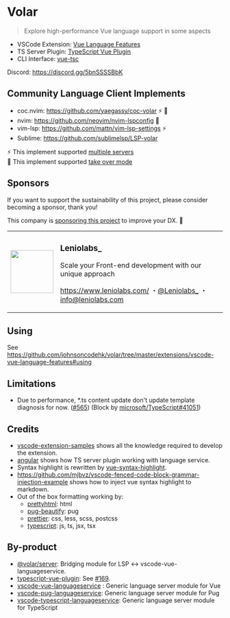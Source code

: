 # Volar

> Explore high-performance Vue language support in some aspects

- VSCode Extension: [Vue Language Features](https://github.com/johnsoncodehk/volar/tree/master/extensions/vscode-vue-language-features)
- TS Server Plugin: [TypeScript Vue Plugin](https://github.com/johnsoncodehk/volar/tree/master/extensions/vscode-typescript-vue-plugin)
- CLI Interface: [vue-tsc](https://github.com/johnsoncodehk/volar/tree/master/packages/vue-tsc)

Discord: https://discord.gg/5bnSSSSBbK

## Community Language Client Implements

- coc.nvim: https://github.com/yaegassy/coc-volar ⚡ 🤝
- nvim: https://github.com/neovim/nvim-lspconfig 🤝
- vim-lsp: https://github.com/mattn/vim-lsp-settings ⚡
- Sublime: https://github.com/sublimelsp/LSP-volar

⚡ This implement supported [multiple servers](https://github.com/johnsoncodehk/volar/discussions/393#discussioncomment-1213736) \
🤝 This implement supported [take over mode](https://github.com/johnsoncodehk/volar/discussions/471)

## Sponsors

If you want to support the sustainability of this project, please consider becoming a sponsor, thank you!

This company is [sponsoring this project](https://github.com/sponsors/johnsoncodehk) to improve your DX. 💪

<table>
  <tr>
    <td>
      <a href="https://github.com/Leniolabs">
        <img itemprop="image" src="https://github.com/Leniolabs.png" width="100" height="100">
      </a>
    </td>
    <td>
      <h3>Leniolabs_</h3>
      <p>Scale your Front-end development with our unique approach</p>
      <p>
        <a href="https://www.leniolabs.com/">https://www.leniolabs.com/</a>
        ・<a href="https://twitter.com/Leniolabs_">@Leniolabs_</a>
        ・<a href="mailto:info@leniolabs.com">info@leniolabs.com</a>
      </p>
    </td>
  </tr>
</table>

## Using

See https://github.com/johnsoncodehk/volar/tree/master/extensions/vscode-vue-language-features#using

## Limitations

- Due to performance, *.ts content update don't update template diagnosis for now. ([#565](https://github.com/johnsoncodehk/volar/issues/565)) (Block by [microsoft/TypeScript#41051](https://github.com/microsoft/TypeScript/issues/41051))

## Credits

- [vscode-extension-samples](https://github.com/microsoft/vscode-extension-samples) shows all the knowledge required to develop the extension.
- [angular](https://github.com/angular/angular) shows how TS server plugin working with language service.
- Syntax highlight is rewritten by [vue-syntax-highlight](https://github.com/vuejs/vue-syntax-highlight).
- https://github.com/mjbvz/vscode-fenced-code-block-grammar-injection-example shows how to inject vue syntax highlight to markdown.
- Out of the box formatting working by:
  - [prettyhtml](https://github.com/Prettyhtml/prettyhtml): html
  - [pug-beautify](https://github.com/vingorius/pug-beautify): pug
  - [prettier](https://github.com/prettier/prettier): css, less, scss, postcss
  - [typescript](https://github.com/microsoft/TypeScript): js, ts, jsx, tsx

## By-product

- [@volar/server](https://www.npmjs.com/package/@volar/server): Bridging module for LSP <-> vscode-vue-languageservice.
- [typescript-vue-plugin](https://www.npmjs.com/package/typescript-vue-plugin): See [#169](https://github.com/johnsoncodehk/volar/issues/169#issuecomment-832377254).
- [vscode-vue-languageservice](https://www.npmjs.com/package/vscode-vue-languageservice) : Generic language server module for Vue
- [vscode-pug-languageservice](https://www.npmjs.com/package/vscode-pug-languageservice): Generic language server module for Pug
- [vscode-typescript-languageservice](https://www.npmjs.com/package/vscode-typescript-languageservice): Generic language server module for TypeScript
